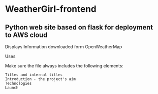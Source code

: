 # WeatherGirl-frontend


## Python web site based on flask for deployment to AWS cloud

Displays Information downloaded form OpenWeatherMap 

Uses 



Make sure the file always includes the following elements:

    Titles and internal titles
    Introduction - the project's aim
    Technologies
    Launch

